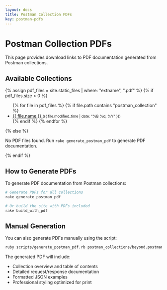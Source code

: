 ```yaml
---
layout: docs
title: Postman Collection PDFs
key: postman-pdfs
---
```


# Postman Collection PDFs

This page provides download links to PDF documentation generated from Postman collections.

## Available Collections

{% assign pdf_files = site.static_files | where: "extname", ".pdf" %}
{% if pdf_files.size > 0 %}
  <ul>
  {% for file in pdf_files %}
    {% if file.path contains "postman_collection" %}
      <li>
        <a href="{{ file.path | prepend: site.baseurl }}" target="_blank">
          {{ file.name }}
        </a>
        <small>({{ file.modified_time | date: "%B %d, %Y" }})</small>
      </li>
    {% endif %}
  {% endfor %}
  </ul>
{% else %}
  <p>No PDF files found. Run <code>rake generate_postman_pdf</code> to generate PDF documentation.</p>
{% endif %}

## How to Generate PDFs

To generate PDF documentation from Postman collections:

```bash
# Generate PDFs for all collections
rake generate_postman_pdf

# Or build the site with PDFs included
rake build_with_pdf
```

## Manual Generation

You can also generate PDFs manually using the script:

```bash
ruby scripts/generate_postman_pdf.rb postman_collections/beyond.postman_collection.json
```

The generated PDF will include:
- Collection overview and table of contents
- Detailed request/response documentation
- Formatted JSON examples
- Professional styling optimized for print